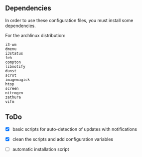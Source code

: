 Dependencies
------------
In order to use these configuration files, you must install some dependencies.

For the archlinux distribution:
```
i3-wm
dmenu
i3status
feh
compton
libnotify
dunst
scrot
imagemagick
htop
screen
nitrogen
zathura
vifm
```

ToDo
----
- [x] basic scripts for auto-detection of updates with notifications
- [x] clean the scripts and add configuration variables
- [ ] automatic installation script


